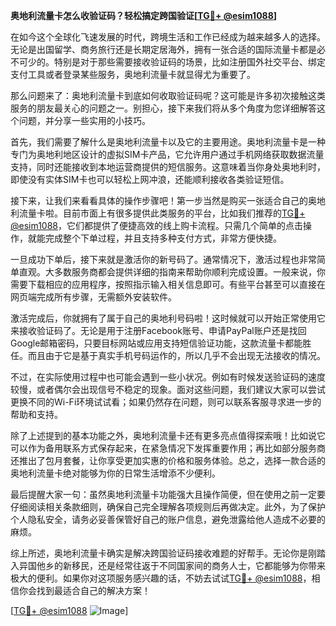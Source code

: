 **奥地利流量卡怎么收验证码？轻松搞定跨国验证[[TG💪+ @esim1088](https://t.me/s/esim1088)]**

在如今这个全球化飞速发展的时代，跨境生活和工作已经成为越来越多人的选择。无论是出国留学、商务旅行还是长期定居海外，拥有一张合适的国际流量卡都是必不可少的。特别是对于那些需要接收验证码的场景，比如注册国外社交平台、绑定支付工具或者登录某些服务，奥地利流量卡就显得尤为重要了。

那么问题来了：奥地利流量卡到底如何收取验证码呢？这可能是许多初次接触这类服务的朋友最关心的问题之一。别担心，接下来我们将从多个角度为您详细解答这个问题，并分享一些实用的小技巧。

首先，我们需要了解什么是奥地利流量卡以及它的主要用途。奥地利流量卡是一种专门为奥地利地区设计的虚拟SIM卡产品，它允许用户通过手机网络获取数据流量支持，同时还能接收到本地运营商提供的短信服务。这意味着当你身处奥地利时，即使没有实体SIM卡也可以轻松上网冲浪，还能顺利接收各类验证短信。

接下来，让我们来看看具体的操作步骤吧！第一步当然是购买一张适合自己的奥地利流量卡啦。目前市面上有很多提供此类服务的平台，比如我们推荐的[TG💪+ @esim1088](https://t.me/s/esim1088)，它们都提供了便捷高效的线上购卡流程。只需几个简单的点击操作，就能完成整个下单过程，并且支持多种支付方式，非常方便快捷。

一旦成功下单后，接下来就是激活你的新号码了。通常情况下，激活过程也非常简单直观。大多数服务商都会提供详细的指南来帮助你顺利完成设置。一般来说，你需要下载相应的应用程序，按照指示输入相关信息即可。有些平台甚至可以直接在网页端完成所有步骤，无需额外安装软件。

激活完成后，你就拥有了属于自己的奥地利号码啦！这时候就可以开始正常使用它来接收验证码了。无论是用于注册Facebook账号、申请PayPal账户还是找回Google邮箱密码，只要目标网站或应用支持短信验证功能，这款流量卡都能胜任。而且由于它是基于真实手机号码运作的，所以几乎不会出现无法接收的情况。

不过，在实际使用过程中也可能会遇到一些小状况。例如有时候发送验证码的速度较慢，或者偶尔会出现信号不稳定的现象。面对这些问题，我们建议大家可以尝试更换不同的Wi-Fi环境试试看；如果仍然存在问题，则可以联系客服寻求进一步的帮助和支持。

除了上述提到的基本功能之外，奥地利流量卡还有更多亮点值得探索哦！比如说它可以作为备用联系方式保存起来，在紧急情况下发挥重要作用；再比如部分服务商还推出了包月套餐，让你享受更加实惠的价格和服务体验。总之，选择一款合适的奥地利流量卡绝对能够为你的日常生活增添不少便利。

最后提醒大家一句：虽然奥地利流量卡功能强大且操作简便，但在使用之前一定要仔细阅读相关条款细则，确保自己完全理解各项规则后再做决定。此外，为了保护个人隐私安全，请务必妥善保管好自己的账户信息，避免泄露给他人造成不必要的麻烦。

综上所述，奥地利流量卡确实是解决跨国验证码接收难题的好帮手。无论你是刚踏入异国他乡的新移民，还是经常往返于不同国家间的商务人士，它都能够为你带来极大的便利。如果你对这项服务感兴趣的话，不妨去试试[TG💪+ @esim1088](https://t.me/s/esim1088)，相信你会找到最适合自己的解决方案！

[[TG💪+ @esim1088](https://t.me/s/esim1088) ![Image](https://i.postimg.cc/4NQfJmqS/Snipaste-2025-05-13-00-14-12.png)]